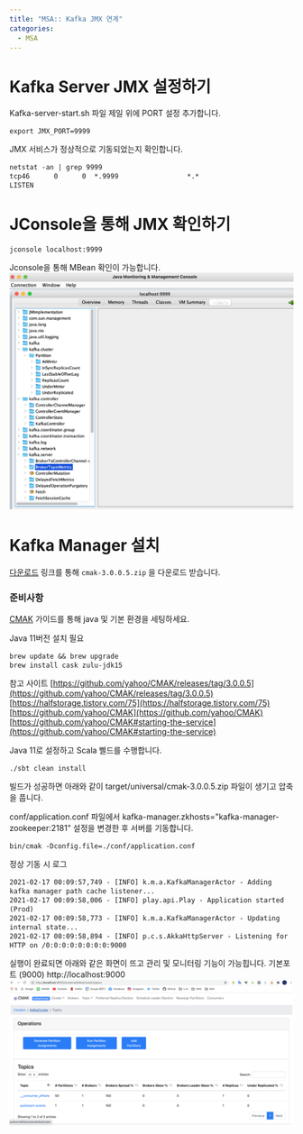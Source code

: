 ```yaml
---
title: "MSA:: Kafka JMX 연계"
categories:
  - MSA
---
```


# Kafka Server JMX 설정하기  
Kafka-server-start.sh 파일 제일 위에 PORT 설정 추가합니다.
~~~shell script
export JMX_PORT=9999
~~~  

JMX 서비스가 정상적으로 기동되었는지 확인합니다.
~~~shell script
netstat -an | grep 9999
tcp46      0      0  *.9999                 *.*                    LISTEN  
~~~  

# JConsole을 통해 JMX 확인하기
~~~shell script
jconsole localhost:9999
~~~
Jconsole을 통해 MBean 확인이 가능합니다.
![JConsole 이미지](./2021-02-16-jconsole.png)

# Kafka Manager 설치
[다운로드](https://github.com/yahoo/CMAK/releases) 링크를 통해 `cmak-3.0.0.5.zip` 을 다운로드 받습니다.  

### 준비사항
[CMAK](https://github.com/yahoo/CMAK) 가이드를 통해 java 및 기본 환경을 세팅하세요.

Java 11버전 설치 필요
~~~shell script
brew update && brew upgrade
brew install cask zulu-jdk15
~~~

참고 사이트
[https://github.com/yahoo/CMAK/releases/tag/3.0.0.5](https://github.com/yahoo/CMAK/releases/tag/3.0.0.5)
[https://halfstorage.tistory.com/75](https://halfstorage.tistory.com/75)
[https://github.com/yahoo/CMAK](https://github.com/yahoo/CMAK)
[https://github.com/yahoo/CMAK#starting-the-service](https://github.com/yahoo/CMAK#starting-the-service)

Java 11로 설정하고 Scala 삘드를 수행합니다. 
~~~shell script
./sbt clean install
~~~  

빌드가 성공하면 아래와 같이 target/universal/cmak-3.0.0.5.zip 파일이 생기고 압축을 풉니다.

conf/application.conf 파일에서 kafka-manager.zkhosts="kafka-manager-zookeeper:2181" 설정을 변경한 후
서버를 기동합니다.

~~~shell script
bin/cmak -Dconfig.file=./conf/application.conf
~~~

정상 기동 시 로그  

~~~text
2021-02-17 00:09:57,749 - [INFO] k.m.a.KafkaManagerActor - Adding kafka manager path cache listener...
2021-02-17 00:09:58,006 - [INFO] play.api.Play - Application started (Prod)
2021-02-17 00:09:58,773 - [INFO] k.m.a.KafkaManagerActor - Updating internal state...
2021-02-17 00:09:58,894 - [INFO] p.c.s.AkkaHttpServer - Listening for HTTP on /0:0:0:0:0:0:0:0:9000
~~~    

실행이 완료되면 아래와 같은 화면이 뜨고 관리 및 모니터링 기능이 가능힙니다. 기본포트 (9000)
http://localhost:9000
![CMAK 화면](./2021-02-16-cmak.png)


 

